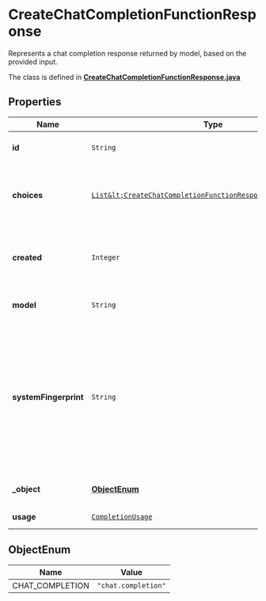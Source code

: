 

# CreateChatCompletionFunctionResponse

Represents a chat completion response returned by model, based on the provided input.

The class is defined in **[CreateChatCompletionFunctionResponse.java](../../src/main/java/org/openapitools/model/CreateChatCompletionFunctionResponse.java)**

## Properties

Name | Type | Description | Notes
------------ | ------------- | ------------- | -------------
**id** | `String` | A unique identifier for the chat completion. | 
**choices** | [`List&lt;CreateChatCompletionFunctionResponseChoicesInner&gt;`](CreateChatCompletionFunctionResponseChoicesInner.md) | A list of chat completion choices. Can be more than one if &#x60;n&#x60; is greater than 1. | 
**created** | `Integer` | The Unix timestamp (in seconds) of when the chat completion was created. | 
**model** | `String` | The model used for the chat completion. | 
**systemFingerprint** | `String` | This fingerprint represents the backend configuration that the model runs with.  Can be used in conjunction with the &#x60;seed&#x60; request parameter to understand when backend changes have been made that might impact determinism.  |  [optional property]
**_object** | [**ObjectEnum**](#ObjectEnum) | The object type, which is always &#x60;chat.completion&#x60;. | 
**usage** | [`CompletionUsage`](CompletionUsage.md) |  |  [optional property]






## ObjectEnum

Name | Value
---- | -----
CHAT_COMPLETION | `"chat.completion"`



